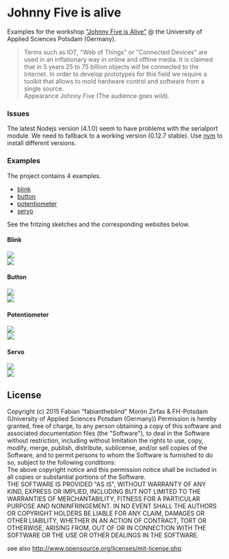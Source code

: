 Johnny Five is alive  
====================

Examples for the workshop ["Johnny Five is Alive"](https://incom.org/workspace/6174) @ the University of Applied Sciences Potsdam (Germany).  

>Terms such as IOT, "Web of Things" or "Connected Devices" are used in an inflationary way in online and offline media. It is claimed that in 5 years 25 to 75 billion objects will be connected to the Internet. In order to develop prototypes for this field we require a toolkit that allows to mold hardware control and software from a single source.  
Appearance Johnny Five (The audience goes wild).

### Issues 

The latest Nodejs version (4.1.0) seem to have problems with the serialport module. We need to fallback to a working version (0.12.7 stable). Use [nvm](https://github.com/creationix/nvm) to install different versions.  

### Examples  

The project contains 4 examples.  

- [blink](blink/)  
- [button](button/)  
- [potentiometer](potentiometer/)  
- [servo](servo/)

See the fritzing sketches and the corresponding websites below.

#### Blink

![](docs/images/blink.png)  
![](docs/images/blink-site.png)  

#### Button  

![](docs/images/button.png)  
![](docs/images/button-site.png)  

#### Potentiometer  

![](docs/images/potentiometer.png)  
![](docs/images/poti-site.png)  


#### Servo  

![](docs/images/servo.png)  
![](docs/images/servo-site.png)  

## License  

Copyright (c)  2015 Fabian "fabiantheblind" Morón Zirfas & FH-Potsdam (University of Applied Sciences Potsdam (Germany))
Permission is hereby granted, free of charge, to any person obtaining a copy of this software and associated documentation files (the "Software"), to deal in the Software  without restriction, including without limitation the rights to use, copy, modify, merge, publish, distribute, sublicense, and/or sell copies of the Software, and to  permit persons to whom the Software is furnished to do so, subject to the following conditions:  
The above copyright notice and this permission notice shall be included in all copies or substantial portions of the Software.  
THE SOFTWARE IS PROVIDED "AS IS", WITHOUT WARRANTY OF ANY KIND, EXPRESS OR IMPLIED, INCLUDING BUT NOT LIMITED TO THE WARRANTIES OF MERCHANTABILITY, FITNESS FOR A  PARTICULAR PURPOSE AND NONINFRINGEMENT. IN NO EVENT SHALL THE AUTHORS OR COPYRIGHT HOLDERS BE LIABLE FOR ANY CLAIM, DAMAGES OR OTHER LIABILITY, WHETHER IN AN ACTION OF  CONTRACT, TORT OR OTHERWISE, ARISING FROM, OUT OF OR IN CONNECTION WITH THE SOFTWARE OR THE USE OR OTHER DEALINGS IN THE SOFTWARE.  

see also http://www.opensource.org/licenses/mit-license.php





